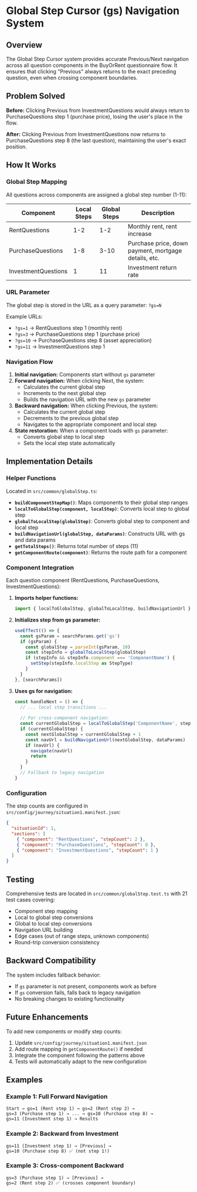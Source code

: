 # Global Step Cursor (gs) Navigation System

## Overview

The Global Step Cursor system provides accurate Previous/Next navigation across all question components in the BuyOrRent questionnaire flow. It ensures that clicking "Previous" always returns to the exact preceding question, even when crossing component boundaries.

## Problem Solved

**Before:** Clicking Previous from InvestmentQuestions would always return to PurchaseQuestions step 1 (purchase price), losing the user's place in the flow.

**After:** Clicking Previous from InvestmentQuestions now returns to PurchaseQuestions step 8 (the last question), maintaining the user's exact position.

## How It Works

### Global Step Mapping

All questions across components are assigned a global step number (1-11):

| Component | Local Steps | Global Steps | Description |
|-----------|-------------|--------------|-------------|
| RentQuestions | 1-2 | 1-2 | Monthly rent, rent increase |
| PurchaseQuestions | 1-8 | 3-10 | Purchase price, down payment, mortgage details, etc. |
| InvestmentQuestions | 1 | 11 | Investment return rate |

### URL Parameter

The global step is stored in the URL as a query parameter: `?gs=N`

Example URLs:
- `?gs=1` → RentQuestions step 1 (monthly rent)
- `?gs=3` → PurchaseQuestions step 1 (purchase price)
- `?gs=10` → PurchaseQuestions step 8 (asset appreciation)
- `?gs=11` → InvestmentQuestions step 1

### Navigation Flow

1. **Initial navigation:** Components start without `gs` parameter
2. **Forward navigation:** When clicking Next, the system:
   - Calculates the current global step
   - Increments to the next global step
   - Builds the navigation URL with the new `gs` parameter
3. **Backward navigation:** When clicking Previous, the system:
   - Calculates the current global step
   - Decrements to the previous global step
   - Navigates to the appropriate component and local step
4. **State restoration:** When a component loads with `gs` parameter:
   - Converts global step to local step
   - Sets the local step state automatically

## Implementation Details

### Helper Functions

Located in `src/common/globalStep.ts`:

- **`buildComponentStepMap()`**: Maps components to their global step ranges
- **`localToGlobalStep(component, localStep)`**: Converts local step to global step
- **`globalToLocalStep(globalStep)`**: Converts global step to component and local step
- **`buildNavigationUrl(globalStep, dataParams)`**: Constructs URL with gs and data params
- **`getTotalSteps()`**: Returns total number of steps (11)
- **`getComponentRoute(component)`**: Returns the route path for a component

### Component Integration

Each question component (RentQuestions, PurchaseQuestions, InvestmentQuestions):

1. **Imports helper functions:**
   ```typescript
   import { localToGlobalStep, globalToLocalStep, buildNavigationUrl } from '@/common/globalStep'
   ```

2. **Initializes step from gs parameter:**
   ```typescript
   useEffect(() => {
     const gsParam = searchParams.get('gs')
     if (gsParam) {
       const globalStep = parseInt(gsParam, 10)
       const stepInfo = globalToLocalStep(globalStep)
       if (stepInfo && stepInfo.component === 'ComponentName') {
         setStep(stepInfo.localStep as StepType)
       }
     }
   }, [searchParams])
   ```

3. **Uses gs for navigation:**
   ```typescript
   const handleNext = () => {
     // ... local step transitions ...
     
     // For cross-component navigation:
     const currentGlobalStep = localToGlobalStep('ComponentName', step)
     if (currentGlobalStep) {
       const nextGlobalStep = currentGlobalStep + 1
       const navUrl = buildNavigationUrl(nextGlobalStep, dataParams)
       if (navUrl) {
         navigate(navUrl)
         return
       }
     }
     // Fallback to legacy navigation
   }
   ```

### Configuration

The step counts are configured in `src/config/journey/situation1.manifest.json`:

```json
{
  "situationId": 1,
  "sections": [
    { "component": "RentQuestions", "stepCount": 2 },
    { "component": "PurchaseQuestions", "stepCount": 8 },
    { "component": "InvestmentQuestions", "stepCount": 1 }
  ]
}
```

## Testing

Comprehensive tests are located in `src/common/globalStep.test.ts` with 21 test cases covering:

- Component step mapping
- Local to global step conversions
- Global to local step conversions
- Navigation URL building
- Edge cases (out of range steps, unknown components)
- Round-trip conversion consistency

## Backward Compatibility

The system includes fallback behavior:
- If `gs` parameter is not present, components work as before
- If `gs` conversion fails, falls back to legacy navigation
- No breaking changes to existing functionality

## Future Enhancements

To add new components or modify step counts:

1. Update `src/config/journey/situation1.manifest.json`
2. Add route mapping in `getComponentRoute()` if needed
3. Integrate the component following the patterns above
4. Tests will automatically adapt to the new configuration

## Examples

### Example 1: Full Forward Navigation
```
Start → gs=1 (Rent step 1) → gs=2 (Rent step 2) → 
gs=3 (Purchase step 1) → ... → gs=10 (Purchase step 8) → 
gs=11 (Investment step 1) → Results
```

### Example 2: Backward from Investment
```
gs=11 (Investment step 1) → [Previous] → 
gs=10 (Purchase step 8) ✅ (not step 1!)
```

### Example 3: Cross-component Backward
```
gs=3 (Purchase step 1) → [Previous] → 
gs=2 (Rent step 2) ✅ (crosses component boundary)
```
